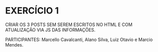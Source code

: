 # EXERCÍCIO 1

CRIAR OS 3 POSTS SEM SEREM ESCRITOS NO HTML E COM ATUALIZAÇÃO VIA JS DAS INFORMAÇÕES.

PARTICIPANTES:
Marcello Cavalcanti, Alano Silva, Luiz Otavio e Marcio Mendes.